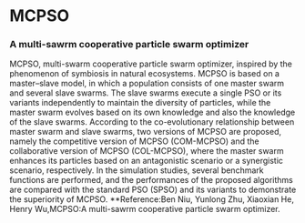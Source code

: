 # MCPSO
### A multi-sawrm cooperative particle swarm optimizer
MCPSO, multi-swarm cooperative particle swarm optimizer, inspired by the phenomenon of symbiosis in natural ecosystems. MCPSO is based on a master–slave model, in which a population consists of one master swarm and several slave swarms. The slave swarms execute a single PSO or its variants independently to maintain the diversity of particles, while the master swarm evolves based on its own knowledge and also the knowledge of the slave swarms. According to the co-evolutionary relationship between master swarm and slave swarms, two versions of MCPSO are proposed, namely the competitive version of MCPSO (COM-MCPSO) and the collaborative version of MCPSO (COL-MCPSO), where the master swarm enhances its particles based on an antagonistic scenario or a synergistic scenario, respectively. In the simulation studies, several benchmark functions are performed, and the performances of the proposed algorithms are compared with the standard PSO (SPSO) and its variants to demonstrate the superiority of MCPSO.
**Reference:Ben Niu, Yunlong Zhu, Xiaoxian He, Henry Wu,MCPSO:A multi-sawrm cooperative particle swarm optimizer.
